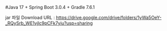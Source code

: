 #Java 17 + Spring Boot 3.0.4 + Gradle 7.6.1

jar 파일 Download URL : https://drive.google.com/drive/folders/1yWa5OeY-_RQySrb_WE1vjlc9pCFk7yiu?usp=sharing
